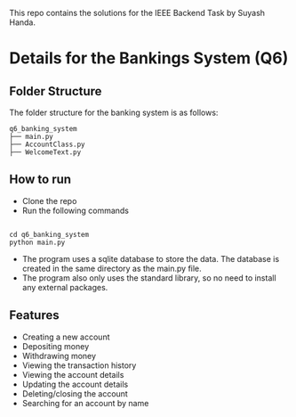 This repo contains the solutions for the IEEE Backend Task by Suyash Handa.

# Details for the Bankings System (Q6)

## Folder Structure

The folder structure for the banking system is as follows:

```
q6_banking_system
├── main.py
├── AccountClass.py
├── WelcomeText.py
```

## How to run

- Clone the repo
- Run the following commands

```

cd q6_banking_system
python main.py

```

- The program uses a sqlite database to store the data. The database is created in the same directory as the main.py file.
- The program also only uses the standard library, so no need to install any external packages.

## Features

- Creating a new account
- Depositing money
- Withdrawing money
- Viewing the transaction history
- Viewing the account details
- Updating the account details
- Deleting/closing the account
- Searching for an account by name

```

```
